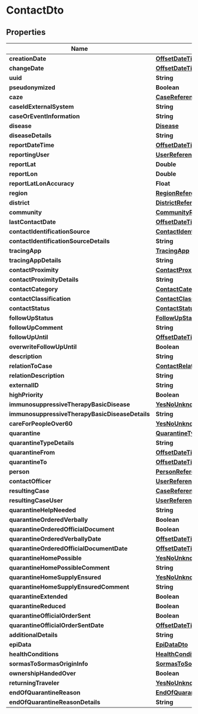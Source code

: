 # ContactDto

## Properties
Name | Type | Description | Notes
------------ | ------------- | ------------- | -------------
**creationDate** | [**OffsetDateTime**](OffsetDateTime.md) |  |  [optional]
**changeDate** | [**OffsetDateTime**](OffsetDateTime.md) |  |  [optional]
**uuid** | **String** |  |  [optional]
**pseudonymized** | **Boolean** |  |  [optional]
**caze** | [**CaseReferenceDto**](CaseReferenceDto.md) |  |  [optional]
**caseIdExternalSystem** | **String** |  |  [optional]
**caseOrEventInformation** | **String** |  |  [optional]
**disease** | [**Disease**](Disease.md) |  |  [optional]
**diseaseDetails** | **String** |  |  [optional]
**reportDateTime** | [**OffsetDateTime**](OffsetDateTime.md) |  | 
**reportingUser** | [**UserReferenceDto**](UserReferenceDto.md) |  | 
**reportLat** | **Double** |  |  [optional]
**reportLon** | **Double** |  |  [optional]
**reportLatLonAccuracy** | **Float** |  |  [optional]
**region** | [**RegionReferenceDto**](RegionReferenceDto.md) |  |  [optional]
**district** | [**DistrictReferenceDto**](DistrictReferenceDto.md) |  |  [optional]
**community** | [**CommunityReferenceDto**](CommunityReferenceDto.md) |  |  [optional]
**lastContactDate** | [**OffsetDateTime**](OffsetDateTime.md) |  | 
**contactIdentificationSource** | [**ContactIdentificationSource**](ContactIdentificationSource.md) |  |  [optional]
**contactIdentificationSourceDetails** | **String** |  |  [optional]
**tracingApp** | [**TracingApp**](TracingApp.md) |  |  [optional]
**tracingAppDetails** | **String** |  |  [optional]
**contactProximity** | [**ContactProximity**](ContactProximity.md) |  |  [optional]
**contactProximityDetails** | **String** |  |  [optional]
**contactCategory** | [**ContactCategory**](ContactCategory.md) |  |  [optional]
**contactClassification** | [**ContactClassification**](ContactClassification.md) |  |  [optional]
**contactStatus** | [**ContactStatus**](ContactStatus.md) |  |  [optional]
**followUpStatus** | [**FollowUpStatus**](FollowUpStatus.md) |  |  [optional]
**followUpComment** | **String** |  |  [optional]
**followUpUntil** | [**OffsetDateTime**](OffsetDateTime.md) |  |  [optional]
**overwriteFollowUpUntil** | **Boolean** |  |  [optional]
**description** | **String** |  |  [optional]
**relationToCase** | [**ContactRelation**](ContactRelation.md) |  |  [optional]
**relationDescription** | **String** |  |  [optional]
**externalID** | **String** |  |  [optional]
**highPriority** | **Boolean** |  |  [optional]
**immunosuppressiveTherapyBasicDisease** | [**YesNoUnknown**](YesNoUnknown.md) |  |  [optional]
**immunosuppressiveTherapyBasicDiseaseDetails** | **String** |  |  [optional]
**careForPeopleOver60** | [**YesNoUnknown**](YesNoUnknown.md) |  |  [optional]
**quarantine** | [**QuarantineType**](QuarantineType.md) |  |  [optional]
**quarantineTypeDetails** | **String** |  |  [optional]
**quarantineFrom** | [**OffsetDateTime**](OffsetDateTime.md) |  |  [optional]
**quarantineTo** | [**OffsetDateTime**](OffsetDateTime.md) |  |  [optional]
**person** | [**PersonReferenceDto**](PersonReferenceDto.md) |  | 
**contactOfficer** | [**UserReferenceDto**](UserReferenceDto.md) |  |  [optional]
**resultingCase** | [**CaseReferenceDto**](CaseReferenceDto.md) |  |  [optional]
**resultingCaseUser** | [**UserReferenceDto**](UserReferenceDto.md) |  |  [optional]
**quarantineHelpNeeded** | **String** |  |  [optional]
**quarantineOrderedVerbally** | **Boolean** |  |  [optional]
**quarantineOrderedOfficialDocument** | **Boolean** |  |  [optional]
**quarantineOrderedVerballyDate** | [**OffsetDateTime**](OffsetDateTime.md) |  |  [optional]
**quarantineOrderedOfficialDocumentDate** | [**OffsetDateTime**](OffsetDateTime.md) |  |  [optional]
**quarantineHomePossible** | [**YesNoUnknown**](YesNoUnknown.md) |  |  [optional]
**quarantineHomePossibleComment** | **String** |  |  [optional]
**quarantineHomeSupplyEnsured** | [**YesNoUnknown**](YesNoUnknown.md) |  |  [optional]
**quarantineHomeSupplyEnsuredComment** | **String** |  |  [optional]
**quarantineExtended** | **Boolean** |  |  [optional]
**quarantineReduced** | **Boolean** |  |  [optional]
**quarantineOfficialOrderSent** | **Boolean** |  |  [optional]
**quarantineOfficialOrderSentDate** | [**OffsetDateTime**](OffsetDateTime.md) |  |  [optional]
**additionalDetails** | **String** |  |  [optional]
**epiData** | [**EpiDataDto**](EpiDataDto.md) |  |  [optional]
**healthConditions** | [**HealthConditionsDto**](HealthConditionsDto.md) |  |  [optional]
**sormasToSormasOriginInfo** | [**SormasToSormasOriginInfoDto**](SormasToSormasOriginInfoDto.md) |  |  [optional]
**ownershipHandedOver** | **Boolean** |  |  [optional]
**returningTraveler** | [**YesNoUnknown**](YesNoUnknown.md) |  |  [optional]
**endOfQuarantineReason** | [**EndOfQuarantineReason**](EndOfQuarantineReason.md) |  |  [optional]
**endOfQuarantineReasonDetails** | **String** |  |  [optional]
